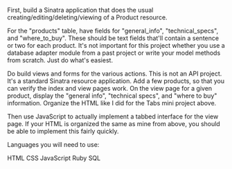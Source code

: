 First, build a Sinatra application that does the usual creating/editing/deleting/viewing of a Product resource.

For the "products" table, have fields for "general_info", "technical_specs", and "where_to_buy". These should be text fields that'll contain a sentence or two for each product.
It's not important for this project whether you use a database adapter module from a past project or write your model methods from scratch. Just do what's easiest.






Do build views and forms for the various actions. This is not an API project. It's a standard Sinatra resource application.
Add a few products, so that you can verify the index and view pages work. On the view page for a given product, display the "general info", "technical specs", and "where to buy" information. Organize the HTML like I did for the Tabs mini project above.

Then use JavaScript to actually implement a tabbed interface for the view page. If your HTML is organized the same as mine from above, you should be able to implement this fairly quickly.

Languages you will need to use:

HTML
CSS
JavaScript
Ruby
SQL
